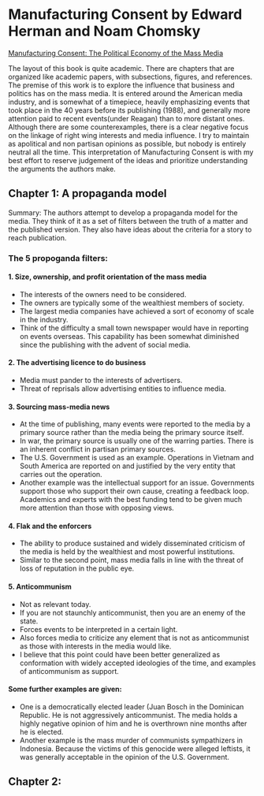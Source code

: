 # Manufacturing Consent by Edward Herman and Noam Chomsky
[Manufacturing Consent: The Political Economy of the Mass Media](https://www.goodreads.com/book/show/12617.Manufacturing_Consent)


The layout of this book is quite academic. There are chapters that are organized like academic papers, with subsections, figures, and references. The premise of this work is to explore the influence that business and politics has on the mass media. It is entered around the American media industry, and is somewhat of a timepiece, heavily emphasizing events that took place in the 40 years before its publishing (1988), and generally more attention paid to recent events(under Reagan) than to more distant ones. Although there are some counterexamples, there is a clear negative focus on the linkage of right wing interests and media influence. I try to maintain as apolitical and non partisan opinions as possible, but nobody is entirely neutral all the time. This interpretation of Manufacturing Consent is with my best effort to reserve judgement of the ideas and prioritize understanding the arguments the authors make.

## Chapter 1: A propaganda model

Summary: The authors attempt to develop a propaganda model for the media. They think of it as a set of filters between the truth of a matter and the published version. They also have ideas about the criteria for a story to reach publication.

### The 5 propoganda filters:
#### 1. Size, ownership, and profit orientation of the mass media
+ The interests of the owners need to be considered.
+ The owners are typically some of the wealthiest members of society.
+ The largest media companies have achieved a sort of economy of scale in the industry. 
+ Think of the difficulty a small town newspaper would have in reporting on events overseas. This capability has been somewhat diminished since the publishing with the advent of social media.
#### 2. The advertising licence to do business
+ Media must pander to the interests of advertisers.
+ Threat of reprisals allow advertising entities to influence media.
#### 3. Sourcing mass-media news
+ At the time of publishing, many events were reported to the media by a primary source rather than the media being the primary source itself.
+ In war, the primary source is usually one of the warring parties. There is an inherent conflict in partisan primary sources.
+ The U.S. Government is used as an example. Operations in Vietnam and South America are reported on and justified by the very entity that carries out the operation.
+ Another example was the intellectual support for an issue. Governments support those who support their own cause, creating a feedback loop. Academics and experts with the best funding tend to be given much more attention than those with opposing views.
#### 4. Flak and the enforcers
+ The ability to produce sustained and widely disseminated criticism of the media is held by the wealthiest and most powerful institutions.
+ Similar to the second point, mass media falls in line with the threat of loss of reputation in the public eye.
#### 5. Anticommunism
+ Not as relevant today.
+ If you are not staunchly anticommunist, then you are an enemy of the state.
+ Forces events to be interpreted in a certain light.
+ Also forces media to criticize any element that is not as anticommunist as those with interests in the media would like.
+ I believe that this point could have been better generalized as conformation with widely accepted ideologies of the time, and examples of anticommunism as support.

#### Some further examples are given:
+ One is a democratically elected leader (Juan Bosch in the Dominican Republic. He is not aggressively anticommunist. The media holds a highly negative opinion of him and he is overthrown nine months after he is elected.
+ Another example is the mass murder of communists sympathizers in Indonesia. Because the victims of this genocide were alleged leftists, it was generally acceptable in the opinion of the U.S. Government.

## Chapter 2: 